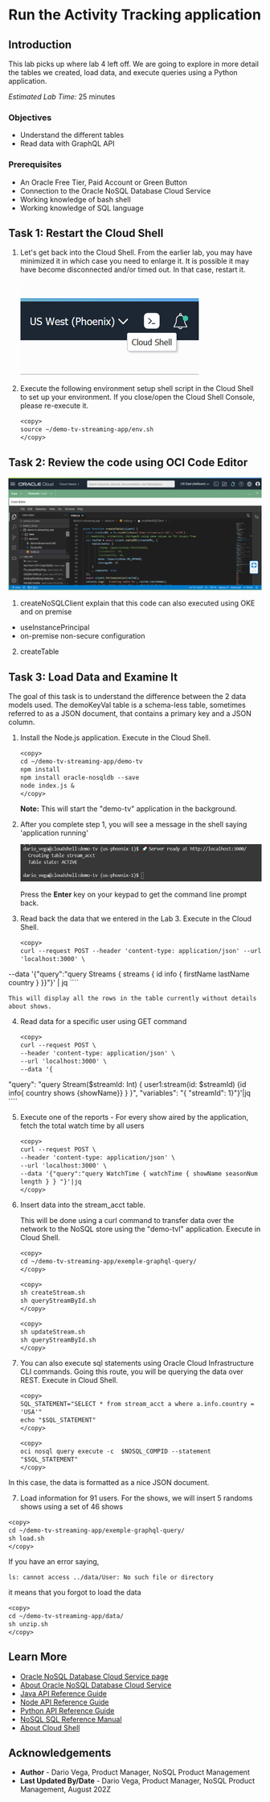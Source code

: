 # Run the Activity Tracking application

## Introduction

This lab picks up where lab 4 left off. We are going to explore in more detail the tables we created, load data, and execute queries using a Python application.

_Estimated Lab Time:_ 25 minutes

### Objectives

* Understand the different tables
* Read data with GraphQL API

### Prerequisites

* An Oracle Free Tier, Paid Account or Green Button
* Connection to the Oracle NoSQL Database Cloud Service
* Working knowledge of bash shell
* Working knowledge of SQL language


## Task 1: Restart the Cloud Shell

1. Let's get back into the Cloud Shell. From the earlier lab, you may have minimized it in which case you need to enlarge it. It is possible it may have become disconnected and/or timed out. In that case, restart it.

    ![](./images/cloud-shell-phoenix.png)

2. Execute the following environment setup shell script in the Cloud Shell to set up your environment. If you close/open the Cloud Shell Console, please re-execute it.

    ```
    <copy>
    source ~/demo-tv-streaming-app/env.sh
    </copy>
    ```

## Task 2: Review the code using OCI Code Editor

![](./images/appl-code.png)

1. createNoSQLClient
explain that this code can also executed using OKE and on premise
- useInstancePrincipal
- on-premise non-secure configuration
2. createTable



## Task 3: Load Data and Examine It

The goal of this task is to understand the difference between the 2 data models used. The demoKeyVal table is a schema-less table, sometimes referred to as a JSON document, that contains a primary key and a JSON column.

1. Install the Node.js application. Execute in the Cloud Shell.

    ```
    <copy>
    cd ~/demo-tv-streaming-app/demo-tv
    npm install
    npm install oracle-nosqldb --save
    node index.js &
    </copy>
    ```
    **Note:** This will start the "demo-tv" application in the background.

2. After you complete step 1, you will see a message in the shell saying 'application running'

    ![](./images/appl-running.png)

    Press the **Enter** key on your keypad to get the command line prompt back.

3. Read back the data that we entered in the Lab 3. Execute in the Cloud Shell.

    ````
    <copy>
    curl --request POST --header 'content-type: application/json' --url 'localhost:3000' \
--data '{"query":"query Streams { streams { id  info { firstName  lastName country } }}"}' | jq
    </copy>
    ````

    This will display all the rows in the table currently without details about shows.

4. Read data for a specific user using GET command

    ````
    <copy>
    curl --request POST \
    --header 'content-type: application/json' \
    --url 'localhost:3000' \
    --data '{
  "query": "query Stream($streamId: Int) { user1:stream(id: $streamId) {id   info{ country shows {showName}} } }", "variables": "{ \"streamId\": 1}"}'|jq
    </copy>
    ````

5. Execute one of the reports - For every show aired by the application, fetch the total watch time by all users

    ````
    <copy>
    curl --request POST \
    --header 'content-type: application/json' \
    --url 'localhost:3000' \
    --data '{"query":"query WatchTime { watchTime { showName seasonNum length } } "}'|jq
    </copy>
    ````

6. Insert data into the stream_acct table.

    This will be done using a curl command to transfer data over the network to the NoSQL store using the "demo-tvl" application. Execute in Cloud Shell.

    ````
    <copy>
    cd ~/demo-tv-streaming-app/exemple-graphql-query/
    </copy>
    ````

    ````
    <copy>
    sh createStream.sh
    sh queryStreamById.sh
    </copy>
    ````

    ````
    <copy>
    sh updateStream.sh
    sh queryStreamById.sh
    </copy>
    ````


7. You can also execute sql statements using Oracle Cloud Infrastructure CLI commands. Going this route, you will be querying the data over REST. Execute in Cloud Shell.

    ````
    <copy>
    SQL_STATEMENT="SELECT * from stream_acct a where a.info.country = 'USA'"
    echo "$SQL_STATEMENT"
    </copy>
    ````

    ````
    <copy>
    oci nosql query execute -c  $NOSQL_COMPID --statement "$SQL_STATEMENT"
    </copy>
    ````
  In this case, the data is formatted as a nice JSON document.

7. Load information for 91 users. For the shows, we will insert 5 randoms shows
using a set of 46 shows

````
<copy>
cd ~/demo-tv-streaming-app/exemple-graphql-query/
sh load.sh
</copy>
````
If you have an error saying,
````
ls: cannot access ../data/User: No such file or directory
````
it means that you forgot to load the data
````
<copy>
cd ~/demo-tv-streaming-app/data/
sh unzip.sh
</copy>
````


## Learn More


* [Oracle NoSQL Database Cloud Service page](https://www.oracle.com/database/nosql-cloud.html)
* [About Oracle NoSQL Database Cloud Service](https://docs.oracle.com/pls/topic/lookup?ctx=cloud&id=CSNSD-GUID-88373C12-018E-4628-B241-2DFCB7B16DE8)
* [Java API Reference Guide](https://docs.oracle.com/en/cloud/paas/nosql-cloud/csnjv/index.html)
* [Node API Reference Guide](https://oracle.github.io/nosql-node-sdk/)
* [Python API Reference Guide](https://nosql-python-sdk.readthedocs.io/en/latest/index.html)
* [NoSQL SQL Reference Manual](https://docs.oracle.com/en/database/other-databases/nosql-database/21.2/sqlreferencefornosql/sql-reference-guide.pdf)
* [About Cloud Shell](https://docs.oracle.com/en-us/iaas/Content/API/Concepts/cloudshellintro.htm)


## Acknowledgements
* **Author** - Dario Vega, Product Manager, NoSQL Product Management
* **Last Updated By/Date** - Dario Vega, Product Manager, NoSQL Product Management, August 202Z
